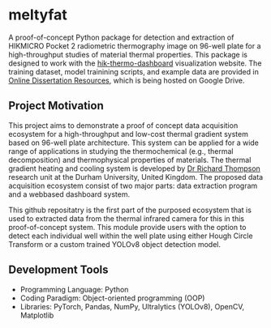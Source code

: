 # meltyfat
A proof-of-concept Python package for detection and extraction of HIKMICRO Pocket 2 radiometric thermography image on 96-well plate for a high-throughput studies of material thermal properties. This package is designed to work with the [hik-thermo-dashboard](https://github.com/JiraLeelas/hik-thermo-dashboard) visualization website. The training dataset, model trainining scripts, and example data are provided in [Online Dissertation Resources](https://drive.google.com/drive/folders/1S2j5NRCx6h3Wx6Jc4qjrtIDGvs91A9j0?usp=drive_link), which is being hosted on Google Drive.

## Project Motivation
This project aims to demonstrate a proof of concept data acquisition ecosystem for a high-throughput and low-cost thermal gradient system based on 96-well plate architecture. This system can be applied for a wide range of applications in studying the thermochemical (e.g., thermal decomposition) and thermophysical properties of materials. The thermal gradient heating and cooling system is developed by [Dr Richard Thompson](https://www.durham.ac.uk/staff/r-l-thompson/) research unit at the Durham University, United Kingdom. The proposed data acquisition ecosystem consist of two major parts: data extraction program and a webbased dashboard system.

This github repositatry is the first part of the purposed ecosystem that is used to extracted data from the thermal infrared camera for this in this proof-of-concept system. This module provide users with the option to detect each individual well within the well plate using either Hough Circle Transform or a custom trained YOLOv8 object detection model.

## Development Tools
- Programming Language: Python
- Coding Paradigm: Object-oriented programming (OOP)
- Libraries: PyTorch, Pandas, NumPy, Ultralytics (YOLOv8), OpenCV, Matplotlib




